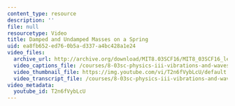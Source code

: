 ```yaml
---
content_type: resource
description: ''
file: null
resourcetype: Video
title: Damped and Undamped Masses on a Spring
uid: ea8fb652-ed76-0b5a-d337-a4bc428a1e24
video_files:
  archive_url: http://archive.org/download/MIT8.03SCF16/MIT8_03SCF16_lec02_300k.mp4
  video_captions_file: /courses/8-03sc-physics-iii-vibrations-and-waves-fall-2016/752170b43d40581e95fbf3c8a8296bdf_T2n6fVybLcU.vtt
  video_thumbnail_file: https://img.youtube.com/vi/T2n6fVybLcU/default.jpg
  video_transcript_file: /courses/8-03sc-physics-iii-vibrations-and-waves-fall-2016/2f3fa1d7d82fffb1fbd252898f1946c2_T2n6fVybLcU.pdf
video_metadata:
  youtube_id: T2n6fVybLcU
---
```

